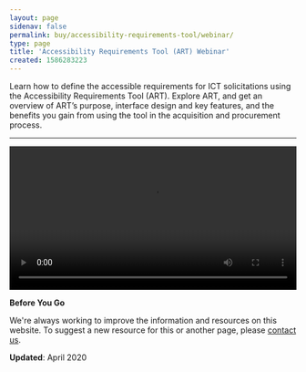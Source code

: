 ```yaml
---
layout: page
sidenav: false
permalink: buy/accessibility-requirements-tool/webinar/
type: page
title: 'Accessibility Requirements Tool (ART) Webinar'
created: 1586283223
---
```


Learn how to define the accessible requirements for ICT solicitations using the Accessibility Requirements Tool (ART). Explore ART, and get an overview of ART’s purpose, interface design and key features, and the benefits you gain from using the tool in the acquisition and procurement process.

* * *

<video controls="controls" data-vscid="3qesx4ovd" style="width:100%"><source src="https://assets.section508.gov/files/ART-Webinar-Dec-2019(OC).m4v" type="video/mp4" /></video>

<div class="border-base radius-lg border-1px">
  <div class="padding-1">
    <strong>Before You Go</strong><br />
    <p dir="ltr">
      We're always working to improve the information and resources on this website. To suggest a new resource for this or another page, please <a class="mailto" href="mailto:section.508@gsa.gov">contact us</a>.
    </p>
  </div>
</div>

**Updated**: April 2020